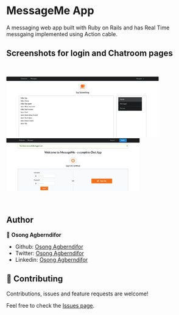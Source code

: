 # MessageMe App

A messaging web app built with Ruby on Rails and has Real Time messgaing implemented using Action cable.


## Screenshots for login and Chatroom pages
<br>
<p float="left">
 <img src="screenshots/1.png" width="400"> &nbsp; <img src="screenshots/2.png" width="350">
</p>
<br>


## Author

👤 **Osong Agberndifor**

- Github: [Osong Agberndifor](https://github.com/OA7)
- Twitter: [Osong Agberndifor](https://twitter.com/Osong17)
- Linkedin: [Osong Agberndifor](https://linkedin.com/osong-agberndifor)


## 🤝 Contributing

Contributions, issues and feature requests are welcome!

Feel free to check the [Issues page](https://github.com/OA7/Message-App/issues).
